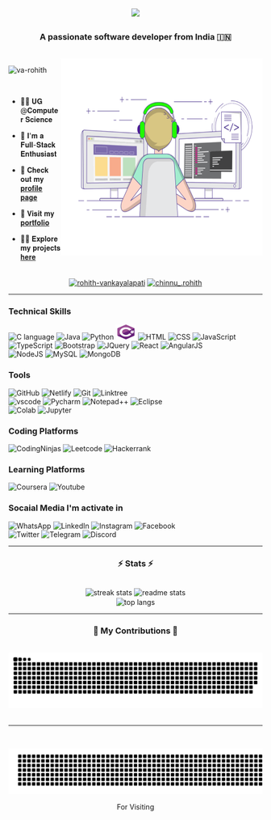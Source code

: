 <h1 align="center">
    <img src="https://readme-typing-svg.herokuapp.com/?font=Righteous&size=35&center=true&vCenter=true&width=500&height=70&duration=4000&lines=Hi+There!+👋;+I'm+Rohith+Vankayalapati;" />
</h1>
<h3 align="center">A passionate software developer from India 🇮🇳</h3>
</br>

<img align="right" alt="Coding" width=400 height=390 src="templates/gif3.gif">

<p align="left"> <img src="https://komarev.com/ghpvc/?username=va-rohith&label=Profile%20views&color=blueviolet&style=plastic" width=150 alt="va-rohith" /> </p>
<br />

<div>
 
- 🧑‍🎓 𝐔𝐆 @𝐂𝐨𝐦𝐩𝐮𝐭𝐞𝐫 𝐒𝐜𝐢𝐞𝐧𝐜𝐞
 
- 👀 𝐈'𝐦 𝐚 𝐅𝐮𝐥𝐥-𝐒𝐭𝐚𝐜𝐤 𝐄𝐧𝐭𝐡𝐮𝐬𝐢𝐚𝐬𝐭

- 📜 𝐂𝐡𝐞𝐜𝐤 𝐨𝐮𝐭 𝐦𝐲 [𝐩𝐫𝐨𝐟𝐢𝐥𝐞 𝐩𝐚𝐠𝐞](https://linktr.ee/iamrohith)

- 💼 𝐕𝐢𝐬𝐢𝐭 𝐦𝐲 [𝐩𝐨𝐫𝐭𝐟𝐨𝐥𝐢𝐨](https://rohithv.netlify.app/)

- 👨‍💻 𝐄𝐱𝐩𝐥𝐨𝐫𝐞 𝐦𝐲 𝐩𝐫𝐨𝐣𝐞𝐜𝐭𝐬 [𝐡𝐞𝐫𝐞](https://linktr.ee/rohith.projects)

</div>

<br />

<div align="center"> 
  <a href="https://linkedin.com/in/rohith-vankayalapati" target="blank"><img align="center" src="https://raw.githubusercontent.com/rahuldkjain/github-profile-readme-generator/master/src/images/icons/Social/linked-in-alt.svg" alt="rohith-vankayalapati" height="30" width="40" /></a>
<a href="https://instagram.com/chinnu_.rohith" target="blank"><img align="center" src="https://raw.githubusercontent.com/rahuldkjain/github-profile-readme-generator/master/src/images/icons/Social/instagram.svg" alt="chinnu_.rohith" height="30" width="40" /></a>
</div>

<hr />

<h3 align="left">Technical Skills</h3>

  ![C language](https://img.shields.io/badge/C-00599C?style=for-the-badge&logo=c&logoColor=white)
  ![Java](https://img.shields.io/badge/Java-ED8B00?style=for-the-badge&logo=openjdk&logoColor=white)
  ![Python](https://img.shields.io/badge/Python-14354C?style=for-the-badge&logo=python&logoColor=white)
  <img src="https://raw.githubusercontent.com/devicons/devicon/master/icons/csharp/csharp-original.svg" alt="csharp" width="40" height="30"/>
  ![HTML](https://img.shields.io/badge/HTML5-E34F26?style=for-the-badge&logo=html5&logoColor=white)
  ![CSS](https://img.shields.io/badge/CSS3-1572B6?style=for-the-badge&logo=css3&logoColor=white)
  ![JavaScript](https://img.shields.io/badge/JavaScript-F7DF1E?style=for-the-badge&logo=javascript&logoColor=black) </br>
  ![TypeScript](https://img.shields.io/badge/TypeScript-007ACC?style=for-the-badge&logo=typescript&logoColor=white)
  ![Bootstrap](https://img.shields.io/badge/Bootstrap-563D7C?style=for-the-badge&logo=bootstrap&logoColor=white)
  ![JQuery](https://img.shields.io/badge/jQuery-0769AD?style=for-the-badge&logo=jquery&logoColor=white)
  ![React](https://img.shields.io/badge/React-20232A?style=for-the-badge&logo=react&logoColor=61DAFB)
  ![AngularJS](https://img.shields.io/badge/AngularJS-E23237?style=for-the-badge&logo=angularjs&logoColor=white) </br>
  ![NodeJS](https://img.shields.io/badge/Node.js-43853D?style=for-the-badge&logo=node.js&logoColor=white)
  ![MySQL](https://img.shields.io/badge/MySQL-005C84?style=for-the-badge&logo=mysql&logoColor=white)
  ![MongoDB](https://img.shields.io/badge/MongoDB-4EA94B?style=for-the-badge&logo=mongodb&logoColor=white)
</br>

<h3 align="left">Tools</h3>

  ![GitHub](https://img.shields.io/badge/GitHub-100000?style=for-the-badge&logo=github&logoColor=white)
  ![Netlify](https://img.shields.io/badge/Netlify-00C7B7?style=for-the-badge&logo=netlify&logoColor=white)
  ![Git](https://img.shields.io/badge/GIT-E44C30?style=for-the-badge&logo=git&logoColor=white)
  ![Linktree](https://img.shields.io/badge/linktree-39E09B?style=for-the-badge&logo=linktree&logoColor=white) </br>
  ![vscode](https://img.shields.io/badge/Visual_Studio_Code-0078D4?style=for-the-badge&logo=visual%20studio%20code&logoColor=white)
  ![Pycharm](https://img.shields.io/badge/PyCharm-000000.svg?&style=for-the-badge&logo=PyCharm&logoColor=white)
  ![Notepad++](https://img.shields.io/badge/Notepad++-90E59A.svg?style=for-the-badge&logo=notepad%2B%2B&logoColor=black)
  ![Eclipse](https://img.shields.io/badge/Eclipse-2C2255?style=for-the-badge&logo=eclipse&logoColor=white) </br>
  ![Colab](https://img.shields.io/badge/Colab-F9AB00?style=for-the-badge&logo=googlecolab&color=525252)
  ![Jupyter](https://img.shields.io/badge/Made%20with-Jupyter-orange?style=for-the-badge&logo=Jupyter)
  </br>

<h3 align="left">Coding Platforms</h3>

  ![CodingNinjas](https://img.shields.io/badge/coding%20ninjas-DD6620?style=for-the-badge&logo=codingninjas&logoColor=white)
  ![Leetcode](https://img.shields.io/badge/-LeetCode-FFA116?style=for-the-badge&logo=LeetCode&logoColor=black)
  ![Hackerrank](https://img.shields.io/badge/-Hackerrank-2EC866?style=for-the-badge&logo=HackerRank&logoColor=white)
</br>

<h3 align="left">Learning Platforms</h3>

  ![Coursera](https://img.shields.io/badge/Coursera-0056D2?style=for-the-badge&logo=Coursera&logoColor=white)
  ![Youtube](https://img.shields.io/badge/YouTube-FF0000?style=for-the-badge&logo=youtube&logoColor=white)
</br>

<h3 align="left">Socaial Media I'm activate in</h3>
    
   ![WhatsApp](https://img.shields.io/badge/WhatsApp-25D366?style=for-the-badge&logo=whatsapp&logoColor=white)
   ![LinkedIn](https://img.shields.io/badge/LinkedIn-0077B5?style=for-the-badge&logo=linkedin&logoColor=white)
   ![Instagram](https://img.shields.io/badge/Instagram-E4405F?style=for-the-badge&logo=instagram&logoColor=white)
   ![Facebook](https://img.shields.io/badge/Facebook-1877F2?style=for-the-badge&logo=facebook&logoColor=white) <br />
   ![Twitter](https://img.shields.io/badge/Twitter-1DA1F2?style=for-the-badge&logo=twitter&logoColor=white)
   ![Telegram](https://img.shields.io/badge/Telegram-2CA5E0?style=for-the-badge&logo=telegram&logoColor=white)
   ![Discord](https://img.shields.io/badge/Discord-7289DA?style=for-the-badge&logo=discord&logoColor=white)


<hr />

<h3 align="center">⚡ Stats ⚡</h3>
<br />

<div align="center">
  <img width=390 src="https://github-readme-streak-stats.herokuapp.com/?user=va-rohith&count_private=true&theme=react&border_radius=10" alt="streak stats"/>
  <img width=390 src="https://github-readme-stats-git-masterrstaa-rickstaa.vercel.app/api?username=va-rohith&include_all_commits=true&count_private=true&show_icons=true&theme=react&rank_icon=github&border_radius=10" alt="readme stats" />
  <br/>
  <img width=325 align="center" src="https://github-readme-stats.vercel.app/api/top-langs/?username=va-rohith&layout=compact&theme=react&border_radius=10&size_weight=0.5&count_weight=0.5" alt="top langs" />
</div>

<hr />

<div align="center">
  <h3>🐍 My Contributions 🐍</h3>
  <br />
    
  <img alt="snake eating my contributions" src="https://raw.githubusercontent.com/va-rohith/va-rohith/output/github-contribution-grid-snake.svg" />
  
  <br/>
</div>
<br />
<hr />
<br />

![ThanksNote](https://github.com/Va-Rohith/Va-Rohith/blob/main/gitartwork.svg)
<p align="center">For Visiting</p>
<br />
